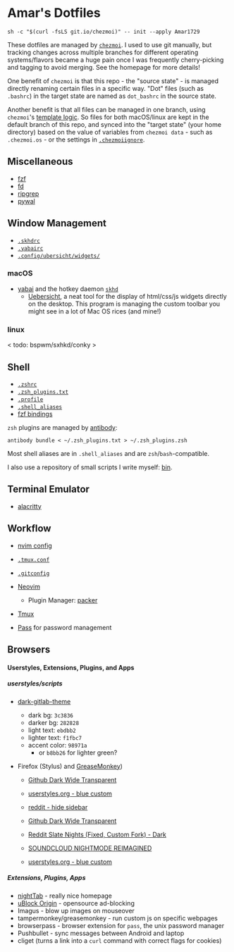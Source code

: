 # Amar's Dotfiles

```
sh -c "$(curl -fsLS git.io/chezmoi)" -- init --apply Amar1729
```

These dotfiles are managed by [`chezmoi`](https://github.com/twpayne/chezmoi/). I used to use git manually, but tracking changes across multiple branches for different operating systems/flavors became a huge pain once I was frequently cherry-picking and tagging to avoid merging. See the homepage for more details!

One benefit of `chezmoi` is that this repo - the "source state" - is managed directly renaming certain files in a specific way. "Dot" files (such as `.bashrc`) in the target state are named as `dot_bashrc` in the source state.

Another benefit is that all files can be managed in one branch, using `chezmoi`'s [template logic](https://github.com/twpayne/chezmoi/blob/master/docs/HOWTO.md#manage-machine-to-machine-differences). So files for both macOS/linux are kept in the default branch of this repo, and synced into the "target state" (your home directory) based on the value of variables from `chezmoi data` - such as `.chezmoi.os` - or the settings in [`.chezmoiignore`](./.chezmoiignore).


## Miscellaneous

* [fzf](https://github.com/junegunn/fzf)
* [fd](https://github.com/sharkdp/fd)
* [ripgrep](https://github.com/BurntSushi/ripgrep)
* [pywal](https://github.com/dylanaraps/pywal)


## Window Management

* [`.skhdrc`](./dot_skhdrc)
* [`.yabairc`](./executable_dot_yabairc)
* [`.config/ubersicht/widgets/`](./dot_config/ubersicht/widgets/)

### macOS

* [yabai](https://github.com/koekeishiya/yabai/) and the hotkey daemon [`skhd`](https://github.com/koekeishiya/skhd)
  * [Uebersicht](http://tracesof.net/uebersicht/), a neat tool for the display of html/css/js widgets directly on the desktop. This program is managing the custom toolbar you might see in a lot of Mac OS rices (and mine!)

### linux

< todo: bspwm/sxhkd/conky >


## Shell

* [`.zshrc`](./dot_zshrc)
* [`.zsh_plugins.txt`](./dot_zsh_plugins.txt)
* [`.profile`](./dot_profile)
* [`.shell_aliases`](./dot_shell_aliases.tmpl)
* [fzf bindings](./dot_config/fzf)

`zsh` plugins are managed by [antibody](https://getantibody.github.io/):
```
antibody bundle < ~/.zsh_plugins.txt > ~/.zsh_plugins.zsh
```

Most shell aliases are in `.shell_aliases` and are `zsh`/`bash`-compatible.

I also use a repository of small scripts I write myself: [bin](https://github.com/Amar1729/bin).


## Terminal Emulator
* [alacritty](https://github.com/alacritty/alacritty/)


## Workflow

* [nvim config](./dot_config/nvim)
* [`.tmux.conf`](./dot_tmux.conf.tmpl)
* [`.gitconfig`](./dot_gitconfig.tmpl)

* [Neovim](https://github.com/neovim/neovim)
  * Plugin Manager: [packer](https://github.com/wbthomason/packer.nvim)
* [Tmux](https://github.com/tmux/tmux)
* [Pass](https://www.passwordstore.org/) for password management


## Browsers

#### Userstyles, Extensions, Plugins, and Apps

##### userstyles/scripts
* [dark-gitlab-theme](https://userstyles.org/styles/164877/dark-gitlab-theme)
  * dark bg: `3c3836`
  * darker bg: `282828`
  * light text: `ebdbb2`
  * lighter text: `f1fbc7`
  * accent color: `98971a`
    * or `b8bb26` for lighter green?
* Firefox (Stylus) and [GreaseMonkey](https://addons.mozilla.org/en-US/firefox/addon/greasemonkey/))

  * [Github Dark Wide Transparent](https://userstyles.org/styles/126131/github-dark-wide-transparent)
  * [userstyles.org - blue custom](https://userstyles.org/styles/118410/userstyles-org-blue-custom)
  * [reddit - hide sidebar](https://userstyles.org/styles/142862/reddit-hide-sidebar-for-low-screen-width)

  * [Github Dark Wide Transparent](https://userstyles.org/styles/126131/github-dark-wide-transparent)
  * [Reddit Slate Nights (Fixed, Custom Fork) - Dark](https://userstyles.org/styles/123908/reddit-slate-nights-fixed-custom-fork-dark)
  * [SOUNDCLOUD NIGHTMODE REIMAGINED](https://userstyles.org/styles/136523/soundcloud-nightmode-reimagined)
  * [userstyles.org - blue custom](https://userstyles.org/styles/118410/userstyles-org-blue-custom)

##### Extensions, Plugins, Apps
  * [nightTab](https://addons.mozilla.org/en-US/firefox/addon/nighttab/) - really nice homepage
  * [uBlock Origin](https://addons.mozilla.org/en-US/firefox/addon/ublock-origin/) - opensource ad-blocking
  * Imagus - blow up images on mouseover
  * tampermonkey/greasemonkey - run custom js on specific webpages
  * browserpass - browser extension for `pass`, the unix password manager  
  * Pushbullet - sync messages between Android and laptop
  * cliget (turns a link into a `curl` command with correct flags for cookies)
